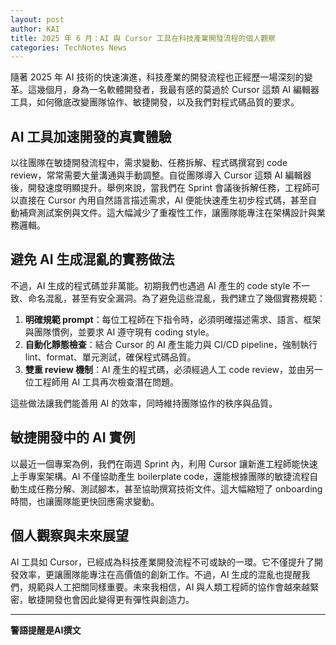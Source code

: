 ```yaml
---
layout: post
author: KAI
title: 2025 年 6 月：AI 與 Cursor 工具在科技產業開發流程的個人觀察
categories: TechNotes News
---
```


隨著 2025 年 AI 技術的快速演進，科技產業的開發流程也正經歷一場深刻的變革。這幾個月，身為一名軟體開發者，我最有感的莫過於 Cursor 這類 AI 編輯器工具，如何徹底改變團隊協作、敏捷開發，以及我們對程式碼品質的要求。

## AI 工具加速開發的真實體驗

以往團隊在敏捷開發流程中，需求變動、任務拆解、程式碼撰寫到 code review，常常需要大量溝通與手動調整。自從團隊導入 Cursor 這類 AI 編輯器後，開發速度明顯提升。舉例來說，當我們在 Sprint 會議後拆解任務，工程師可以直接在 Cursor 內用自然語言描述需求，AI 便能快速產生初步程式碼，甚至自動補齊測試案例與文件。這大幅減少了重複性工作，讓團隊能專注在架構設計與業務邏輯。

## 避免 AI 生成混亂的實務做法

不過，AI 生成的程式碼並非萬能。初期我們也遇過 AI 產生的 code style 不一致、命名混亂，甚至有安全漏洞。為了避免這些混亂，我們建立了幾個實務規範：

1. **明確規範 prompt**：每位工程師在下指令時，必須明確描述需求、語言、框架與團隊慣例，並要求 AI 遵守現有 coding style。
2. **自動化靜態檢查**：結合 Cursor 的 AI 產生能力與 CI/CD pipeline，強制執行 lint、format、單元測試，確保程式碼品質。
3. **雙重 review 機制**：AI 產生的程式碼，必須經過人工 code review，並由另一位工程師用 AI 工具再次檢查潛在問題。

這些做法讓我們能善用 AI 的效率，同時維持團隊協作的秩序與品質。

## 敏捷開發中的 AI 實例

以最近一個專案為例，我們在兩週 Sprint 內，利用 Cursor 讓新進工程師能快速上手專案架構。AI 不僅協助產生 boilerplate code，還能根據團隊的敏捷流程自動生成任務分解、測試腳本，甚至協助撰寫技術文件。這大幅縮短了 onboarding 時間，也讓團隊能更快回應需求變動。

## 個人觀察與未來展望

AI 工具如 Cursor，已經成為科技產業開發流程不可或缺的一環。它不僅提升了開發效率，更讓團隊能專注在高價值的創新工作。不過，AI 生成的混亂也提醒我們，規範與人工把關同樣重要。未來我相信，AI 與人類工程師的協作會越來越緊密，敏捷開發也會因此變得更有彈性與創造力。

---

**警語提醒是AI撰文** 